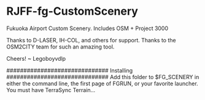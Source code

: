 # RJFF-fg-CustomScenery
Fukuoka Airport Custom Scenery. Includes OSM + Project 3000

Thanks to D-LASER, IH-COL, and others for support.
Thanks to the OSM2CITY team for such an amazing tool.


Cheers!
~ Legoboyvdlp

############################## Installing ##############################
Add this folder to $FG_SCENERY in either the command line, the first page of FGRUN, or your favorite launcher.
You must have TerraSync Terrain...

